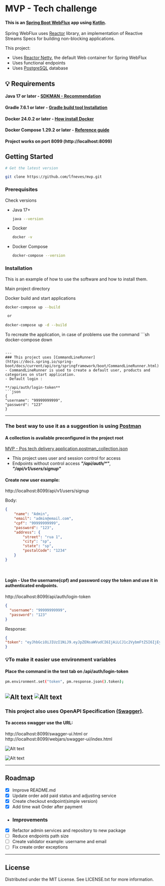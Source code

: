 # MVP - Tech challenge

#### This is an [Spring Boot WebFlux](https://docs.spring.io/spring/docs/current/spring-framework-reference/web-reactive.html) app using [Kotlin](https://kotlinlang.org/).

Spring WebFlux uses [Reactor](https://projectreactor.io/) library, an implementation of Reactive Streams
Specs for building non-blocking applications.

This project:
* Uses [Reactor Netty](https://github.com/reactor/reactor-netty), the default Web container for Spring WebFlux
* Uses functional endpoints
* Uses [PostgreSQL](https://www.postgresql.org/) database


## 💡 Requirements

#### Java 17 or later - [SDKMAN - Recommendation](https://sdkman.io/install)

#### Gradle 7.6.1 or later - [Gradle build tool Installation](https://gradle.org/install/)

#### Docker 24.0.2 or later - [How install Docker](https://docs.docker.com/engine/install/)

#### Docker Compose 1.29.2 or later - [Reference guide](https://docs.docker.com/compose/install/)

#### Project works on port 8099 (http://localhost:8099)

<!-- GETTING STARTED -->
## Getting Started

```sh
# Get the latest version

git clone https://github.com/lfneves/mvp.git
```


### Prerequisites
Check versions
* Java 17+
  ```sh
  java --version
  ```

* Docker
  ```sh
  docker -v
  ```

* Docker Compose
  ```sh
  docker-compose --version
  ```

### Installation
This is an example of how to use the software and how to install them.

Main project directory

  
  Docker build and start applications
  ```sh
  docker-compose up --build
  
   or
   
  docker-compose up -d --build
  ```

  To recreate the application, in case of problems use the command
    ```sh
  docker-compose down
  ```

---
### This project uses [CommandLineRunner](https://docs.spring.io/spring-boot/docs/current/api/org/springframework/boot/CommandLineRunner.html)
- CommandLineRunner is used to create a default user, products and categories on start application.
- Default login :

**/api/auth/login-token**
```json
{
  "username": "99999999999",
  "password": "123"
}
```
---

### The best way to use it as a suggestion is using [Postman](https://www.postman.com/downloads/)
#### A collection is available preconfigured in the project root
[MVP - Pos tech delivery application.postman_collection.json]()

- This project uses user and session control for access
- Endpoints without control access  _**"/api/auth/*"**_, **_"/api/v1/users/signup"_**

#### Create new user example:
http://localhost:8099/api/v1/users/signup

Body:
```json
{
    "name": "Admin",
    "email": "admin@email.com",
    "cpf": "99999999999",
    "password": "123",
    "address": {
        "street": "rua 1",
        "city": "sp",
        "state": "sp",
        "postalCode": "1234"
    }
}
```

<br/>

#### Login - Use the username(cpf) and password copy the token and use it in authenticated endpoints.

http://localhost:8099/api/auth/login-token
```json
{
  "username": "99999999999",
  "password": "123"
}
```
Response:
```json
{
"token": "eyJhbGciOiJIUzI1NiJ9.eyJpZENsaWVudCI6IjAiLCJ1c2VybmFtZSI6IjEyMzQ1Njc4OTEyIiwic3ViIjoiMTIzNDU2Nzg5MTIiLCJpYXQiOjE2ODgwOTI1NTAsImF1ZCI6Im5vLWFwcGxpY2F0aW9uLW5hbWUiLCJleHAiOjE2ODgwOTQwMDB9.HagYPqukwOML3OYad8sRjlnE0Gsy-5tGUSC72S-xyfU"
}
```

### 💡To make it easier use environment variables 
#### Place the command in the test tab on /api/auth/login-token
```sh
pm.environment.set("token", pm.response.json().token);
```
![Alt text](images/postman_01.png "Postman token environment")
![Alt text](images/postman_02.png "Postman token using")
---

### This project also uses OpenAPI Specification [(Swagger)](https://swagger.io/docs/specification/about/).

#### To access swagger use the URL:
http://localhost:8099/swagger-ui.html
or
http://localhost:8099/webjars/swagger-ui/index.html

![Alt text](images/swagger_01.png "Swagger home")

![Alt text](images/swagger_02.png "Swagger Endpoints")

---

<!-- ROADMAP -->
## Roadmap

- [x] Improve README.md
- [X] Update order add paid status and adjusting service
- [x] Create checkout endpoint(simple version)
- [x] Add time wait Order after payment
- ### Improvements
- [x] Refactor admin services and repository to new package
- [ ] Reduce endpoints path size
- [ ] Create validator example: username and email
- [ ] Fix create order exceptions

---
<!-- LICENSE -->
## License

Distributed under the MIT License. See LICENSE.txt for more information.

